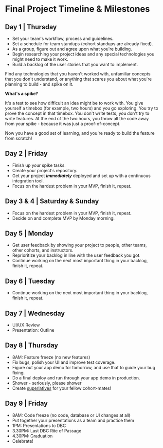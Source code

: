 # Final Project Timeline & Milestones

## Day 1 | Thursday

- Set your team's workflow, process and guidelines.
- Set a schedule for team standups (cohort standups are already fixed).
- As a group, figure out and agree upon what you're building.
- Begin researching your project ideas and any special technologies you might need to make it work.
- Build a backlog of the user stories that you want to implement.

Find any technologies that you haven't worked with, unfamiliar concepts that you don't understand, or anything that scares you about what you're planning to build - and spike on it.

**What's a spike?**

It's a test to see how difficult an idea might be to work with. You give yourself a timebox (for example, two hours) and you go exploring. You try to prove the concept in that timebox. You don't write tests, you don't try to write features. At the end of the two hours, you throw all the code away from your spike - because it was just a proof-of-concept.

Now you have a good set of learning, and you're ready to build the feature from scratch!

## Day 2 | Friday

- Finish up your spike tasks.
- Create your project's repository.
- Get your project _**immediately**_ deployed and set up with a continuous integration tool.
- Focus on the hardest problem in your MVP, finish it, repeat.

## Day 3 & 4 | Saturday & Sunday

- Focus on the hardest problem in your MVP, finish it, repeat.
- Decide on and complete MVP by Monday morning.

## Day 5 | Monday

- Get user feedback by showing your project to people, other teams, other cohorts, and instructors.
- Reprioritize your backlog in line with the user feedback you got.
- Continue working on the next most important thing in your backlog, finish it, repeat.

## Day 6 | Tuesday

- Continue working on the next most important thing in your backlog, finish it, repeat.

## Day 7 | Wednesday

- UI/UX Review
- Presentation: Outline

## Day 8 | Thursday

- 8AM: Feature freeze (no new features)
- Fix bugs, polish your UI and improve test coverage.
- Figure out your app demo for tomorrow, and use that to guide your bug fixing.
- Do a final deploy and run through your app demo in production.
- Shower - seriously, please shower
- Create [superlatives](http://bootbadge.devbootcamp.com/) for your fellow cohort-mates!

## Day 9 | Friday

- 8AM: Code freeze (no code, database or UI changes at all)
- Put together your presentations as a team and practice them
- 1PM: Presentations to DBC
- 3.30PM: Last DBC Rite of Passage
- 4.30PM: Graduation
- Celebrate!
